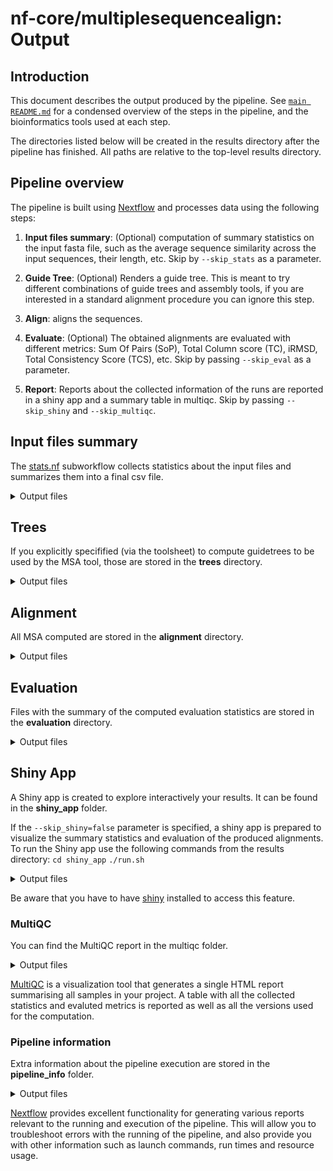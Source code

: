 # nf-core/multiplesequencealign: Output

## Introduction

This document describes the output produced by the pipeline. See [`main README.md`](../README.md) for a condensed overview of the steps in the pipeline, and the bioinformatics tools used at each step.

The directories listed below will be created in the results directory after the pipeline has finished. All paths are relative to the top-level results directory.

## Pipeline overview

The pipeline is built using [Nextflow](https://www.nextflow.io/) and processes data using the following steps:

1. **Input files summary**: (Optional) computation of summary statistics on the input fasta file, such as the average sequence similarity across the input sequences, their length, etc. Skip by `--skip_stats` as a parameter.

2. **Guide Tree**: (Optional) Renders a guide tree. This is meant to try different combinations of guide trees and assembly tools, if you are interested in a standard alignment procedure you can ignore this step.
3. **Align**: aligns the sequences.
4. **Evaluate**: (Optional) The obtained alignments are evaluated with different metrics: Sum Of Pairs (SoP), Total Column score (TC), iRMSD, Total Consistency Score (TCS), etc. Skip by passing `--skip_eval` as a parameter.
5. **Report**: Reports about the collected information of the runs are reported in a shiny app and a summary table in multiqc. Skip by passing `--skip_shiny` and `--skip_multiqc`.

## Input files summary

The [stats.nf](https://github.com/nf-core/multiplesequencealign/blob/dev/subworkflows/local/stats.nf) subworkflow collects statistics about the input files and summarizes them into a final csv file.

<details markdown="1">
<summary>Output files</summary>

- `summary/stats/`
  - `complete_summary_stats.csv`: csv file containing the summary for all the statistics computed on the input file.
  - `sequences/`
    - `seqstats/*_seqstats.csv`: file containing the sequence input length for each sequence in the family defined by the file name. If `--calc_seq_stats` is specified.
    - `perc_sim/*_txt`: file containing the pairwise sequence similarity for all input sequences. If `--calc_sim` is specified.
  - `structures/` - `plddt/*_full_plddt.csv`: file containing the plddt of the structures for each sequence in the input file. If `--extract_plddt` is specified.
  </details>

## Trees

If you explicitly specifified (via the toolsheet) to compute guidetrees to be used by the MSA tool, those are stored in the **trees** directory.

<details markdown="1">
<summary>Output files</summary>

- `trees/`
  - `*/*.dnd`: guide tree files.

</details>

## Alignment

All MSA computed are stored in the **alignment** directory.

<details markdown="1">
<summary>Output files</summary>

- `alignment/`
  - `*/*.fa`: each subdirectory is named after the sample id. It contains all the alignments computed on it. The filename contains all the informations of the input file used and the tool.
    The file naming convention is:
    {Input*file}*{Tree}_args-{Tree_args}_{MSA}\_args-{MSA_args}.aln

</details>

## Evaluation

Files with the summary of the computed evaluation statistics are stored in the **evaluation** directory.

<details markdown="1">
<summary>Output files</summary>

- `evaluation/`
  - `tcoffee_irmsd/`: directory containing the files with the complete iRMSD files. If `--calc_irmsd` is specified.
  - `tcoffee_tcs/`: directory containing the files with the complete TCS files. If `--calc_tcs` is specified.
  - `complete_summary_eval.csv`: csv file containing the summary of all evaluation metrics for each input file.
  </details>

## Shiny App

A Shiny app is created to explore interactively your results. It can be found in the **shiny_app** folder.

If the `--skip_shiny=false` parameter is specified, a shiny app is prepared to visualize the summary statistics and evaluation of the produced alignments.
To run the Shiny app use the following commands from the results directory:
`cd shiny_app`
`./run.sh`

<details markdown="1">
<summary>Output files</summary>

- `shiny_app/`
  - `run.sh`: executable to start the shiny app.
  - `*.py*`: shiny app files.
  - `*.csv`: csv file used by shiny app.
  - `trace.txt`: trace file used by shiny app.
  </details>

Be aware that you have to have [shiny](https://shiny.posit.co/py/) installed to access this feature.

### MultiQC

You can find the MultiQC report in the multiqc folder.

<details markdown="1">
<summary>Output files</summary>

- `multiqc/`
  - `multiqc_report.html`: a standalone HTML file that can be viewed in your web browser.
  - `multiqc_data/`: directory containing parsed statistics from the different tools used in the pipeline.
  - `multiqc_plots/`: directory containing static images from the report in various formats.

</details>

[MultiQC](http://multiqc.info) is a visualization tool that generates a single HTML report summarising all samples in your project. A table with all the collected statistics and evaluted metrics is reported as well as all the versions used for the computation.

### Pipeline information

Extra information about the pipeline execution are stored in the **pipeline_info** folder.

<details markdown="1">
<summary>Output files</summary>

- `pipeline_info/`
  - Reports generated by Nextflow: `execution_report.html`, `execution_timeline.html`, `execution_trace.txt` and `pipeline_dag.dot`/`pipeline_dag.svg`.
  - Reports generated by the pipeline: `pipeline_report.html`, `pipeline_report.txt` and `software_versions.yml`. The `pipeline_report*` files will only be present if the `--email` / `--email_on_fail` parameter's are used when running the pipeline.
  - Reformatted samplesheet files used as input to the pipeline: `samplesheet.valid.csv`.
  - Parameters used by the pipeline run: `params.json`.

</details>

[Nextflow](https://www.nextflow.io/docs/latest/tracing.html) provides excellent functionality for generating various reports relevant to the running and execution of the pipeline. This will allow you to troubleshoot errors with the running of the pipeline, and also provide you with other information such as launch commands, run times and resource usage.
